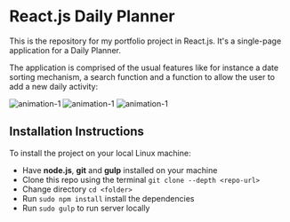 # React.js Daily Planner
This is the repository for my portfolio project in React.js. It's a single-page application for a Daily Planner.

The application is comprised of the usual features like for instance a date sorting mechanism, a search function and a function to allow the user to add a new daily activity:

![animation-1](/md/animated-1.gif) 
![animation-1](/md/animated-2.gif) 
![animation-1](/md/animated-3.gif) 


## Installation Instructions
To install the project on your local Linux machine:
  * Have **node.js**, **git** and **gulp** installed on your machine
  * Clone this repo using the terminal `git clone --depth <repo-url>`
  * Change directory `cd <folder>`
  * Run `sudo npm install` install the dependencies
  * Run `sudo gulp` to run server locally


